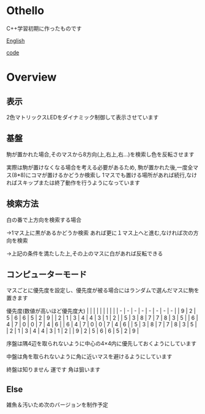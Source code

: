 # Othello
C++学習初期に作ったものです

[English](/en.md)

[code](/Othello/Othello.ino)

# Overview

## 表示

2色マトリックスLEDをダイナミック制御して表示させています

## 基盤

駒が置かれた場合,そのマスから8方向(上,右上,右...)を検索し色を反転させます

実際は駒が置けなくなる場合を考える必要があるため,
駒が置かれた後,一度全マス(8*8)にコマが置けるかどうか検索し
1マスでも置ける場所があれば続行,なければスキップまたは終了動作を行うようになっています

## 検索方法

白の番で上方向を検索する場合

->1マス上に黒があるかどうか検索  あれば更に１マス上へと進む,なければ次の方向を検索

->上記の条件を満たした上,その上のマスに白があれば反転できる

## コンピューターモード

マスごとに優先度を設定し、優先度が被る場合にはランダムで選んだマスに駒を置きます

優先度(数値が高いほど優先度大)
|   |   |   |   |   |   |   |   |
| - | - | - | - | - | - | - | - |
| 9 | 2 | 5 | 6 | 6 | 5 | 2 | 9 |
| 2 | 1 | 3 | 4 | 4 | 3 | 1 | 2 |
| 5 | 3 | 8 | 7 | 7 | 8 | 3 | 5 |
| 6 | 4 | 7 | 0 | 0 | 7 | 4 | 6 |
| 6 | 4 | 7 | 0 | 0 | 7 | 4 | 6 |
| 5 | 3 | 8 | 7 | 7 | 8 | 3 | 5 |
| 2 | 1 | 3 | 4 | 4 | 3 | 1 | 2 |
| 9 | 2 | 5 | 6 | 6 | 5 | 2 | 9 |

序盤は隅4辺を取られないように中心の4×4内に優先しておくようにしています

中盤は角を取られないように角に近いマスを避けるようにしています

終盤は知りません 運です 角は狙います

## Else

雑魚＆汚いため次のバージョンを制作予定
